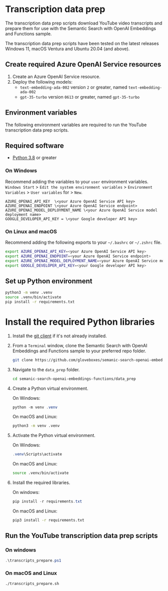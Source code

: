 # Transcription data prep

The transcription data prep scripts download YouTube video transcripts and prepare them for use with the Semantic Search with OpenAI Embeddings and Functions sample.

The transcription data prep scripts have been tested on the latest releases Windows 11, macOS Ventura and Ubuntu 20.04 (and above).

## Create required Azure OpenAI Service resources

1. Create an Azure OpenAI Service resource.
2. Deploy the following models:
   - `text-embedding-ada-002` version `2` or greater, named `text-embedding-ada-002`
   - `gpt-35-turbo` version `0613` or greater, named `gpt-35-turbo`

## Environment variables

The following environment variables are required to run the YouTube transcription data prep scripts.

## Required software

- [Python 3.8](https://www.python.org/downloads/) or greater

### On Windows

Recommend adding the variables to your `user` environment variables. 
`Windows Start` > `Edit the system environment variables` > `Environment Variables` > `User variables` for <user> > `New`.

```text
AZURE_OPENAI_API_KEY  \<your Azure OpenAI Service API key>
AZURE_OPENAI_ENDPOINT \<your Azure OpenAI Service endpoint>
AZURE_OPENAI_MODEL_DEPLOYMENT_NAME \<your Azure OpenAI Service model deployment name>
GOOGLE_DEVELOPER_API_KEY = \<your Google developer API key>
``````

<!-- You can add the environment variables to your PowerShell profile.

```powershell
$env:AZURE_OPENAI_API_KEY = "<your Azure OpenAI Service API key>"
$env:AZURE_OPENAI_ENDPOINT = "<your Azure OpenAI Service endpoint>"
$env:AZURE_OPENAI_MODEL_DEPLOYMENT_NAME = "<your Azure OpenAI Service model deployment name>"
$env:GOOGLE_DEVELOPER_API_KEY = "<your Google developer API key>"
``` -->

### On Linux and macOS

Recommend adding the following exports to your `~/.bashrc` or `~/.zshrc` file.

```bash
export AZURE_OPENAI_API_KEY=<your Azure OpenAI Service API key>
export AZURE_OPENAI_ENDPOINT=<your Azure OpenAI Service endpoint>
export AZURE_OPENAI_MODEL_DEPLOYMENT_NAME=<your Azure OpenAI Service model deployment name>
export GOOGLE_DEVELOPER_API_KEY=<your Google developer API key>
```

## Set up Python environment

```bash
python3 -m venv .venv
source .venv/bin/activate
pip install -r requirements.txt
```

# Install the required Python libraries

1. Install the [git client](https://git-scm.com/downloads) if it's not already installed.
1. From a `Terminal` window, clone the Semantic Search with OpenAI Embeddings and Functions sample to your preferred repo folder.
    ```bash
    git clone https://github.com/gloveboxes/semanic-search-openai-embeddings-functions.git
    ```
1. Navigate to the `data_prep` folder.
   ```bash
   cd semanic-search-openai-embeddings-functions/data_prep
   ```
1. Create a Python virtual environment.

    On Windows:

    ```powershell
    python -m venv .venv
    ```
    On macOS and Linux:

    ```bash
    python3 -m venv .venv
    ```
2. Activate the Python virtual environment.
   
   On Windows:
   ```powershell
   .venv\Scripts\activate
   ```
   On macOS and Linux:
   ```bash
   source .venv/bin/activate
   ```
3. Install the required libraries.

   On windows:

   ```powershell
   pip install -r requirements.txt
   ```

   On macOS and Linux:

   ```bash
   pip3 install -r requirements.txt
   ```

## Run the YouTube transcription data prep scripts

### On windows

```powershell
.\transcripts_prepare.ps1
```

### On macOS and Linux

```bash
./transcripts_prepare.sh
```
